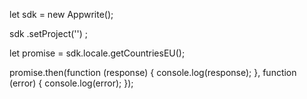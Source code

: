 let sdk = new Appwrite();

sdk
    .setProject('')
;

let promise = sdk.locale.getCountriesEU();

promise.then(function (response) {
    console.log(response);
}, function (error) {
    console.log(error);
});